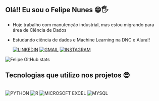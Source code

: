 ## Olá!! Eu sou o Felipe Nunes 😁🖐

- Hoje trabalho com manutenção industrial, mas estou migrando para área de Ciência de Dados
- Estudando ciência de dados e Machine Learning na DNC e Alura!!

  [![LINKEDIN](https://img.shields.io/badge/LinkedIn-0077B5?style=for-the-badge&logo=linkedin&logoColor=white)](https://www.linkedin.com/in/felipe-nunes-b3a3061b6/)  [![GMAIL](https://img.shields.io/badge/Gmail-D14836?style=for-the-badge&logo=gmail&logoColor=white)](https://mail.google.com/mail/u/0/#inbox)                            [![INSTAGRAM](https://img.shields.io/badge/Instagram-E4405F?style=for-the-badge&logo=instagram&logoColor=white)](https://www.instagram.com/fehlipera_scx/)

 ![Felipe GitHub stats](https://github-readme-stats.vercel.app/api?username=FelipeNunesReis&show_icons=true&theme=algolia)

## Tecnologias que utilizo nos projetos 😎
<div Style = 'display: inline_block'><br/>
  <img align ='center' alt='PYTHON' src='https://img.shields.io/badge/Python-3776AB?style=for-the-badge&logo=python&logoColor=white'>
  <img align ='center' alt='R' src='https://img.shields.io/badge/R-276DC3?style=for-the-badge&logo=r&logoColor=white'>
  <img align ='center' alt='MICROSOFT EXCEL' src='https://img.shields.io/badge/Microsoft_Excel-217346?style=for-the-badge&logo=microsoft-excel&logoColor=white'>
  <img align ='center' alt='MYSQL' src='https://img.shields.io/badge/MySQL-00000F?style=for-the-badge&logo=mysql&logoColor=white'>
<div>
  
